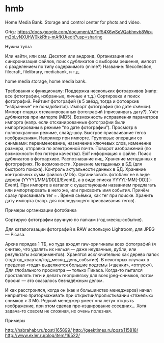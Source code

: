# hmb
Home Media Bank. Storage and control center for phots and video.

Orig.: https://docs.google.com/document/d/1pf54X6wSeVQabhnvb8Wp-m2bLvNXUhW0kkRhs-mAfKU/edit?usp=sharing

Нужна тулза

Или найти, или сам. Десктоп или андроид. Организация или синхронизация файлов, поиск дубликатов с выбором решения, импорт с разделением по типу содержимого (mime?) Название: filecollection, filecraft, filelibrary, mediabank, и т.д.

home media storage, home media bank.

Требования к функционалу:
Поддержка нескольких фотоархивов (напр: все фотографии, избранные, личные и т.д.)
Сортировка и поиск фотографий.
Рейтинг фотографий (в 5 звёзд, тогда и фотоархив “избранные” не понадобится).
Импорт фотографий (по дате съёмки).
Импорт старых отсканированных фотографий (присваивать дату?).
Учёт дубликатов при импорте (MD5).
Возможность исправления параметров импорта (напр. если отсканированные фотографии были импортированы в режиме “по дате фотографии”).
Просмотр в полноэкранном режиме, слайд-шоу.
Быстрое присваивание тегов изображениям. Например при импорте.
Групповые операции со снимками: переименование, назначение ключевых слов, изменение размера, отправка по электронной почте.
Поворот изображений (по возможности без потери качества).
Exif информация о файле.
Поиск дубликатов в фотоархиве.
Распознавание лиц.
Хранение метаданных в фотографиях. По возможности.
Хранение метаданных в БД (для быстрого поиска). Контроль актуальности данных в БД.
Хранение контрольных сумм файлов (MD5).
Организовать фотобанк не в виде дерева (YYYY[/MM[/DD]][/Event]), а в виде списка YYYY[-MM[-DD]][-Event]. При импорте в каталог с существующим названием предлагать или импортировать в него же, или присвоить имя события. Причём сразу присваивать тег = <Event>.
Время съёмки, как тег при поиске.
Хранить дату импорта (напр. для последующего присваивания тегов).


Примеры организации фотобанка

Сортирую фотографии вручную по папкам (год-месяц-событие).

Для каталогизации фотографий в RAW использую Lightroom, для JPEG — Picasa.

Архив порядка 1 ТБ, но туда входят raw-оригиналы всех фотографий (я считаю, что удалять их нельзя — даже неудачные, дубли, или результаты экспериментов). Хранятся исключительно как дерево папок (год/год_квартал/год_месяц_день_событие). В некоторых случаях в пределах «года» выделяются большие подтемы («щенки», «отпуск»). Для глобального просмотра — только Пикаса. Когда-то пытался проставлять теги и делать геопривязку для всех jpeg-снимков, потом бросил — это оказалось безнадёжным делом.

И как расстроился, когда он (как и большинство менеджеров) начал неприятно притормаживать при открытии/пролистывании «тяжелых» снимков > 3 Мб.
Редкий менеджер умеет «на лету» открыть изображение, при этом сделав пре-кэширование соседних… Хотя задача-то совсем не сложная, но очень полезная.

Примеры

http://habrahabr.ru/post/165899/
http://geektimes.ru/post/115818/
http://www.exler.ru/blog/item/16522/
